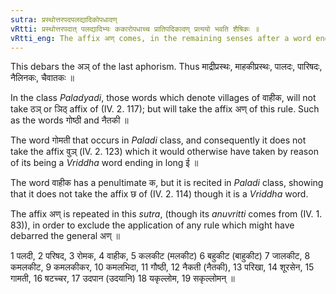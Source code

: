 ```yaml
---
sutra: प्रस्थोत्तरपदपलद्यादिकोपधादण्
vRtti: प्रस्थोत्तरपदात् पलद्यादिभ्यः ककारोपधाच्च प्रातिपदिकादण् प्रत्ययो भवति शैषिकः ॥
vRtti_eng: The affix अण् comes, in the remaining senses after a word ending with प्रस्थ, after the words पलदी &c, and after a word having a penultimate क, whether these words express villages of North folk or not.
---
```

This debars the अञ् of the last aphorism. Thus माद्रीप्रस्थः, माहकीप्रस्थः, पालदः, पारिषदः, नैलिनकः, चैवातकः ॥

In the class _Paladyadi_, those words which denote villages of वाहीक, will not take ठञ् or ञिठ् affix of (IV. 2. 117); but will take the affix अण् of this rule. Such as the words गोष्ठी and नैतकी ॥

The word गोमती that occurs in _Paladi_ class, and consequently it does not take the affix वुञ् (IV. 2. 123) which it would otherwise have taken by reason of its being a _Vriddha_ word ending in long ई ॥ 

The word वाहीक has a penultimate क, but it is recited in _Paladi_ class, showing that it does not take the affix छ of (IV. 2. 114) though it is a _Vriddha_ word.

The affix अण् is repeated in this _sutra_, (though its _anuvritti_ comes from (IV. 1. 83)), in order to exclude the application of any rule which might have debarred the general अण् ॥

1 पलदी, 2 परिषद, 3 रोमक, 4 वाहीक, 5 कलकीट (मलकीट) 6 बहुकीट (बाहुकीट) 7 जालकीट, 8 कमलकीट, 9 कमलकीकर, 10 कमलभिदा, 11 गौष्ठी, 12 नैकती (नैतकी), 13 परिखा, 14 शूरसेन, 15 गामती, 16 षटच्चर, 17 उदपान (उदयानि) 18 यकृल्लोम, 19 सकृल्लोमन् ॥
